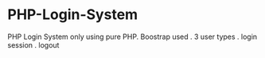 # PHP-Login-System
PHP Login System only using pure PHP. Boostrap used . 3 user types . login session . logout
